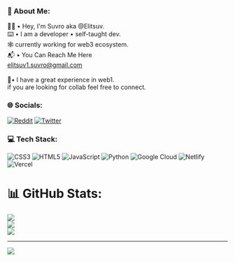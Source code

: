 
### 💫 About Me:
👨‍💻 • Hey, I'm Suvro aka @Elitsuv.<br>⌨️ • I am a developer • self-taught dev. <br>🕸 currently working for web3 ecosystem. <br>📬 • You Can Reach Me Here<br>elitsuv1.suvro@gmail.com<br><br>📱• I have a great experience in web1. <br>if you are looking for collab feel free to connect. 


### 🌐 Socials:
[![Reddit](https://img.shields.io/badge/Reddit-%23FF4500.svg?logo=Reddit&logoColor=white)](https://reddit.com/user/u/elitsuv) [![Twitter](https://img.shields.io/badge/Twitter-%231DA1F2.svg?logo=Twitter&logoColor=white)](https://twitter.com/Elitsuv) 

### 💻 Tech Stack:
![CSS3](https://img.shields.io/badge/css3-%231572B6.svg?style=flat&logo=css3&logoColor=white) ![HTML5](https://img.shields.io/badge/html5-%23E34F26.svg?style=flat&logo=html5&logoColor=white) ![JavaScript](https://img.shields.io/badge/javascript-%23323330.svg?style=flat&logo=javascript&logoColor=%23F7DF1E) ![Python](https://img.shields.io/badge/python-3670A0?style=flat&logo=python&logoColor=ffdd54) ![Google Cloud](https://img.shields.io/badge/Google%20Cloud-%234285F4.svg?style=flat&logo=google-cloud&logoColor=white) ![Netlify](https://img.shields.io/badge/netlify-%23000000.svg?style=flat&logo=netlify&logoColor=#00C7B7) ![Vercel](https://img.shields.io/badge/vercel-%23000000.svg?style=flat&logo=vercel&logoColor=white)
# 📊 GitHub Stats:
![](https://github-readme-stats.vercel.app/api?username=Elitsuv&theme=tokyonight&hide_border=false&include_all_commits=true&count_private=false)<br/>
![](https://github-readme-streak-stats.herokuapp.com/?user=Elitsuv&theme=tokyonight&hide_border=false)<br/>
![](https://github-readme-stats.vercel.app/api/top-langs/?username=Elitsuv&theme=tokyonight&hide_border=false&include_all_commits=true&count_private=false&layout=compact)

---
[![](https://visitcount.itsvg.in/api?id=Elitsuv&icon=8&color=3)](https://visitcount.itsvg.in)

<!-- Proudly created with GPRM ( https://gprm.itsvg.in ) -->
